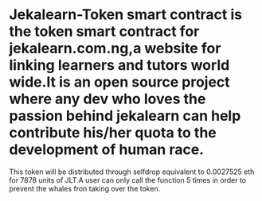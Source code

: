 # Jekalearn-Token smart contract is the token smart contract for jekalearn.com.ng,a website for linking learners and tutors world wide.It is an open source project where any dev who loves the passion behind jekalearn can help contribute his/her quota to the development of human race.
  This token will be distributed through selfdrop equivalent to 0.0027525 eth for 7878 units of JLT.A user can only call the function 5 times in order to prevent the whales fron taking over the token.
